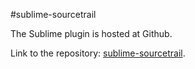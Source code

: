 #sublime-sourcetrail

The Sublime plugin is hosted at Github.

Link to the repository: [sublime-sourcetrail](https://github.com/CoatiSoftware/sublime-sourcetrail).
